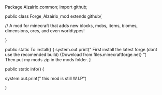 Package Alzairio.common;
import github;

public class Forge_Alzairio_mod extends github{

// A mod for minecraft that adds new blocks, mobs, items, biomes, dimensions, ores, and even worldtypes!

}

public static To install() {
system.out.print("
First install the latest forge.(dont use the recomended build) {Download from files.minecraftforge.net}
")
Then put my mods zip in the mods folder.
}
 
public static info() {

system.out.print("
this mod is still W.I.P")

}
